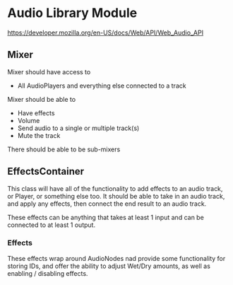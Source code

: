 # Audio Library Module

https://developer.mozilla.org/en-US/docs/Web/API/Web_Audio_API

## Mixer

Mixer should have access to
- All AudioPlayers and everything else connected to a track

Mixer should be able to
- Have effects
- Volume
- Send audio to a single or multiple track(s)
- Mute the track

There should be able to be sub-mixers

## EffectsContainer

This class will have all of the functionality to add effects to an audio track, or Player, or something else too. It should be able to take in an audio track, and apply any effects, then connect the end result to an audio track.

These effects can be anything that takes at least 1 input and can be connected to at least 1 output.

### Effects

These effects wrap around AudioNodes nad provide some functionality for storing IDs, and offer the ability to adjust Wet/Dry amounts, as well as enabling / disabling effects.